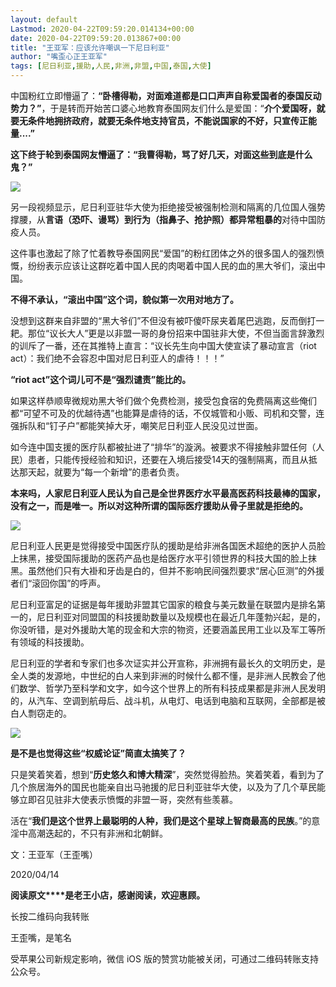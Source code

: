 ```yaml
---
layout: default
Lastmod: 2020-04-22T09:59:20.014134+00:00
date: 2020-04-22T09:59:20.013867+00:00
title: "王亚军：应该允许嘲讽一下尼日利亚"
author: "嘴歪心正王亚军"
tags: [尼日利亚,援助,人民,非洲,非盟,中国,泰国,大使]
---
```


中国粉红立即懵逼了：**“卧槽得勒，对面难道都是口口声声自称爱国者的泰国反动势力？”**，于是转而开始苦口婆心地教育泰国网友们什么是爱国：“**介个爱国呀，就要无条件地拥挤政府，就要无条件地支持官员，不能说国家的不好，只宣传正能量....”**  

**这下终于轮到泰国网友懵逼了：“我曹得勒，骂了好几天，对面这些到底是什么鬼？”**

![](https://images.weserv.nl/?url=https%3A//mmbiz.qpic.cn/mmbiz_jpg/f0uDGDrsrCHHWea4icEuoeQ0Rf3wKVxX57wZD4u7K3aXJ7JcwAGicZxfh5sjTibicg5jzVicsDjVU2pUNrZN4aEnjQw/640%3Fwx_fmt%3Djpeg)

另一段视频显示，尼日利亚驻华大使为拒绝接受被强制检测和隔离的几位国人强势撑腰，从**言语（恐吓、谩骂）到行为（指鼻子、抢护照）都异常粗暴的**对待中国防疫人员。

这件事也激起了除了忙着教导泰国网民“爱国”的粉红团体之外的很多国人的强烈愤慨，纷纷表示应该让这群吃着中国人民的肉喝着中国人民的血的黑大爷们，滚出中国。

**不得不承认，“滚出中国”这个词，貌似第一次用对地方了。**

没想到这群来自非盟的“黑大爷们”不但没有被吓傻吓尿夹着尾巴逃跑，反而倒打一耙。那位“议长大人”更是以非盟一哥的身份招来中国驻非大使，不但当面言辞激烈的训斥了一番，还在其推特上直言：“议长先生向中国大使宣读了暴动宣言（riot act）：我们绝不会容忍中国对尼日利亚人的虐待！！！”  

**“riot act”这个词儿可不是“强烈谴责”能比的。**

如果这样恭顺卑微规劝黑大爷们做个免费检测，接受包食宿的免费隔离这些俺们都“可望不可及的优越待遇”也能算是虐待的话，不仅城管和小贩、司机和交警，连强拆队和“钉子户”都能笑掉大牙，嘲笑尼日利亚人民没见过世面。

如今连中国支援的医疗队都被扯进了“排华”的漩涡。被要求不得接触非盟任何（人民）患者，只能传授经验和知识，还要在入境后接受14天的强制隔离，而且从抵达那天起，就要为“每一个新增”的患者负责。

**本来吗，人家尼日利亚人民认为自己是全世界医疗水平最高医药科技最棒的国家，没有之一，而是唯一。所以对这种所谓的国际医疗援助从骨子里就是拒绝的。**

![](https://images.weserv.nl/?url=https%3A//mmbiz.qpic.cn/mmbiz_jpg/f0uDGDrsrCHHWea4icEuoeQ0Rf3wKVxX56wPG7F8CRzuTF1egXgwRSyeCvo2tkcjXoTK1ib8Zk3oA9rCHRI6K9Kg/640%3Fwx_fmt%3Djpeg)

尼日利亚人民更是觉得接受中国医疗队的援助是给非洲各国医术超绝的医护人员脸上抹黑，接受国际援助的医药产品也是给医疗水平引领世界的科技大国的脸上抹黑。虽然他们只有大褂和牙齿是白的，但并不影响民间强烈要求“居心叵测”的外援者们“滚回你国”的呼声。

尼日利亚富足的证据是每年援助非盟其它国家的粮食与美元数量在联盟内是排名第一的，尼日利亚对同盟国的科技援助数量以及规模也在最近几年蓬勃兴起，是的，你没听错，是对外援助大笔的现金和大宗的物资，还要涵盖民用工业以及军工等所有领域的科技援助。

尼日利亚的学者和专家们也多次证实并公开宣称，非洲拥有最长久的文明历史，是全人类的发源地，中世纪的白人来到非洲的时候什么都不懂，是非洲人民教会了他们数学、哲学乃至科学和文字，如今这个世界上的所有科技成果都是非洲人民发明的，从汽车、空调到航母后、战斗机，从电灯、电话到电脑和互联网，全部都是被白人剽窃走的。

![](https://images.weserv.nl/?url=https%3A//mmbiz.qpic.cn/mmbiz_jpg/f0uDGDrsrCHHWea4icEuoeQ0Rf3wKVxX5wNTopu2bjBoc8GWNGYHG9PiaJ2eO6Q6Urk4k9AWy2fMgu67Mj3O97kg/640%3Fwx_fmt%3Djpeg)

**是不是也觉得这些“权威论证”简直太搞笑了？**

只是笑着笑着，想到“**历史悠久和博大精深**”，突然觉得脸热。笑着笑着，看到为了几个旅居海外的国民也能亲自出马驰援的尼日利亚驻华大使，以及为了几个草民能够立即召见驻非大使表示愤慨的非盟一哥，突然有些羡慕。

活在“**我们是这个世界上最聪明的人种，我们是这个星球上智商最高的民族**。”的意淫中高潮迭起的，不只有非洲和北朝鲜。

文：王亚军（王歪嘴）

2020/04/14

**阅读原文****是老王小店，感谢阅读，欢迎惠顾。**

长按二维码向我转账

王歪嘴，是笔名

受苹果公司新规定影响，微信 iOS 版的赞赏功能被关闭，可通过二维码转账支持公众号。

